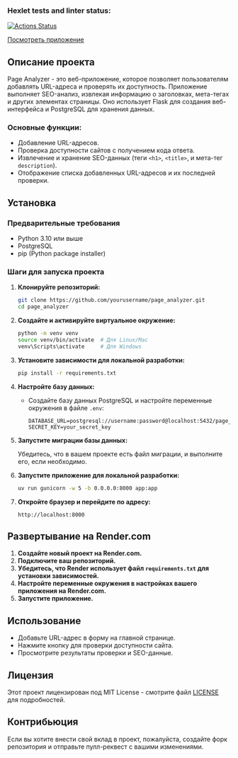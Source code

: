 ### Hexlet tests and linter status:
[![Actions Status](https://github.com/gitfilin/python-project-83/actions/workflows/hexlet-check.yml/badge.svg)](https://github.com/gitfilin/python-project-83/actions)

[Посмотреть приложение](https://python-project-83-wiha.onrender.com)


## Описание проекта

Page Analyzer - это веб-приложение, которое позволяет пользователям добавлять URL-адреса и проверять их доступность. Приложение выполняет SEO-анализ, извлекая информацию о заголовках, мета-тегах и других элементах страницы. Оно использует Flask для создания веб-интерфейса и PostgreSQL для хранения данных.

### Основные функции:

- Добавление URL-адресов.
- Проверка доступности сайтов с получением кода ответа.
- Извлечение и хранение SEO-данных (теги `<h1>`, `<title>`, и мета-тег `description`).
- Отображение списка добавленных URL-адресов и их последней проверки.

## Установка

### Предварительные требования

- Python 3.10 или выше
- PostgreSQL
- pip (Python package installer)

### Шаги для запуска проекта

1. **Клонируйте репозиторий:**

   ```bash
   git clone https://github.com/yourusername/page_analyzer.git
   cd page_analyzer
   ```

2. **Создайте и активируйте виртуальное окружение:**

   ```bash
   python -m venv venv
   source venv/bin/activate  # Для Linux/Mac
   venv\Scripts\activate     # Для Windows
   ```

3. **Установите зависимости для локальной разработки:**

   ```bash
   pip install -r requirements.txt
   ```

4. **Настройте базу данных:**

   - Создайте базу данных PostgreSQL и настройте переменные окружения в файле `.env`:

     ```
     DATABASE_URL=postgresql://username:password@localhost:5432/page_analyzer
     SECRET_KEY=your_secret_key
     ```

5. **Запустите миграции базы данных:**

   Убедитесь, что в вашем проекте есть файл миграции, и выполните его, если необходимо.

6. **Запустите приложение для локальной разработки:**

   ```bash
   uv run gunicorn -w 5 -b 0.0.0.0:8000 app:app
   ```

7. **Откройте браузер и перейдите по адресу:**

   ```
   http://localhost:8000
   ```

## Развертывание на Render.com

1. **Создайте новый проект на Render.com.**
2. **Подключите ваш репозиторий.**
3. **Убедитесь, что Render использует файл `requirements.txt` для установки зависимостей.**
4. **Настройте переменные окружения в настройках вашего приложения на Render.com.**
5. **Запустите приложение.**

## Использование

- Добавьте URL-адрес в форму на главной странице.
- Нажмите кнопку для проверки доступности сайта.
- Просмотрите результаты проверки и SEO-данные.

## Лицензия

Этот проект лицензирован под MIT License - смотрите файл [LICENSE](LICENSE) для подробностей.

## Контрибьюция

Если вы хотите внести свой вклад в проект, пожалуйста, создайте форк репозитория и отправьте пулл-реквест с вашими изменениями.

